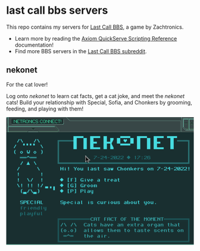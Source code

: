 # last call bbs servers

This repo contains my servers for [Last Call BBS](https://zachtronics.com/last-call-bbs/), a game by Zachtronics. 

* Learn more by reading the [Axiom QuickServe Scripting Reference](https://www.zachtronics.com/quickserve/) documentation! 
* Find more BBS servers in the [Last Call BBS subreddit](https://www.reddit.com/r/lastcallbbs/).

## nekonet

For the cat lover!

Log onto *nekonet* to learn cat facts, get a cat joke, and meet the *nekonet* cats! Build your relationship with Special, Sofia, and Chonkers by grooming, feeding, and playing with them!

![nekonet screenshot](nekonet.png)